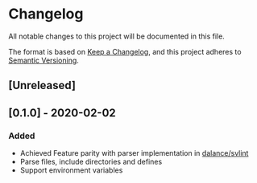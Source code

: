 # Changelog
All notable changes to this project will be documented in this file.

The format is based on [Keep a Changelog](https://keepachangelog.com/en/1.0.0/),
and this project adheres to [Semantic Versioning](https://semver.org/spec/v2.0.0.html).

## [Unreleased]

## [0.1.0] - 2020-02-02
### Added
- Achieved Feature parity with parser implementation in [dalance/svlint](https://github.com/dalance/svlint/)
- Parse files, include directories and defines
- Support environment variables
